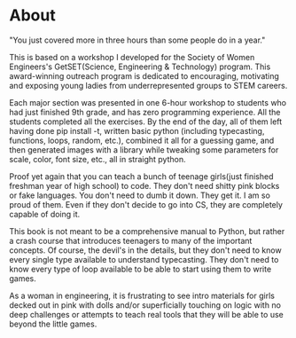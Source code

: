 # About
"You just covered more in three hours than some people do in a year."

This is based on a workshop I developed for the Society of Women Engineers's GetSET(Science, Engineering & Technology) program. This award-winning outreach program is dedicated to encouraging, motivating and exposing young ladies from underrepresented groups to STEM careers.  

Each major section was presented in one 6-hour workshop to students who had just finished 9th grade, and has zero programming experience.  All the students completed all the exercises.  By the end of the day, all of them left having done pip install -t, written basic python (including typecasting, functions, loops, random, etc.), combined it all for a guessing game, and then generated images with a library while tweaking some parameters for scale, color, font size, etc., all in straight python.

Proof yet again that you can teach a bunch of teenage girls(just finished freshman year of high school) to code. They don't need shitty pink blocks or fake languages. You don't need to dumb it down. They get it. I am so proud of them. Even if they don't decide to go into CS, they are completely capable of doing it.


This book is not meant to be a comprehensive manual to Python, but rather a crash course that introduces teenagers to many of the important concepts.  Of course, the devil's in the details, but they don't need to know every single type available to understand typecasting.  They don't need to know every type of loop available to be able to start using them to write games.  

As a woman in engineering, it is frustrating to see intro materials for girls decked out in pink with dolls and/or superficially touching on logic with no deep challenges or attempts to teach real tools that they will be able to use beyond the little games.